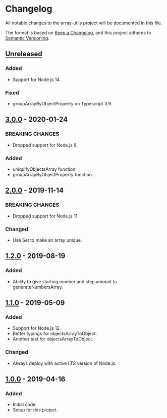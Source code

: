 # Changelog
All notable changes to the array-utils project will be documented in this file.

The format is based on [Keep a Changelog](https://keepachangelog.com/en/1.0.0/),
and this project adheres to [Semantic Versioning](https://semver.org/spec/v2.0.0.html).

## [Unreleased]
### Added
- Support for Node.js 14.

### Fixed
- groupArrayByObjectProperty on Typescript 3.9.

## [3.0.0] - 2020-01-24
### BREAKING CHANGES
- Dropped support for Node.js 8.

### Added
- uniquifyObjectsArray function.
- groupArrayByObjectProperty function.

## [2.0.0] - 2019-11-14
### BREAKING CHANGES
- Dropped support for Node.js 11.

### Changed
- Use Set to make an array unique.

## [1.2.0] - 2019-08-19
### Added
- Ability to give starting number and step amount to generateNumbersArray.

## [1.1.0] - 2019-05-09
### Added
- Support for Node.js 12.
- Better typings for objectsArrayToObject.
- Another test for objectsArrayToObject.

### Changed
- Always deploy with active LTS version of Node.js.

## [1.0.0] - 2019-04-16
### Added
- Initial code.
- Setup for this project.

[Unreleased]: https://github.com/Ionaru/array-utils/compare/3.0.0...HEAD
[3.0.0]: https://github.com/Ionaru/array-utils/compare/2.0.0...3.0.0
[2.0.0]: https://github.com/Ionaru/array-utils/compare/1.2.0...2.0.0
[1.2.0]: https://github.com/Ionaru/array-utils/compare/1.1.0...1.2.0
[1.1.0]: https://github.com/Ionaru/array-utils/compare/1.0.0...1.1.0
[1.0.0]: https://github.com/Ionaru/array-utils/compare/971ba24...1.0.0
